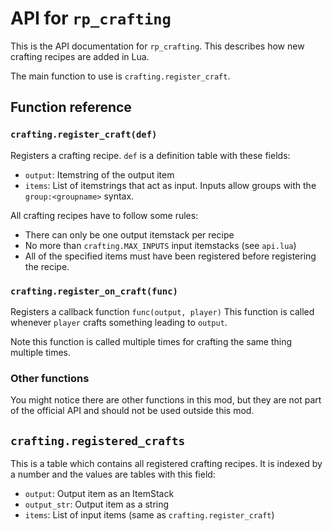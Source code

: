 # API for `rp_crafting`

This is the API documentation for `rp_crafting`. This describes
how new crafting recipes are added in Lua.

The main function to use is `crafting.register_craft`.

## Function reference
### `crafting.register_craft(def)`

Registers a crafting recipe. 
`def` is a definition table with these fields:

* `output`: Itemstring of the output item
* `items`: List of itemstrings that act as input. Inputs allow
   groups with the `group:<groupname>` syntax.

All crafting recipes have to follow some rules:
* There can only be one output itemstack per recipe
* No more than `crafting.MAX_INPUTS` input itemstacks (see `api.lua`)
* All of the specified items must have been registered before
  registering the recipe.

### `crafting.register_on_craft(func)`

Registers a callback function `func(output, player)`
This function is called whenever `player` crafts something
leading to `output`.

Note this function is called multiple times for crafting the same thing
multiple times.

### Other functions

You might notice there are other functions in this mod, but they are
not part of the official API and should not be used outside this mod.

## `crafting.registered_crafts`

This is a table which contains all registered crafting recipes. It is indexed
by a number and the values are tables with this field:

* `output`: Output item as an ItemStack
* `output_str`: Output item as a string
* `items`: List of input items (same as `crafting.register_craft`)
